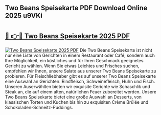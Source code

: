 ## Two Beans Speisekarte PDF Download Online 2025 u9VKi

# <h2><a href="http://gc95w4.nevu.top/?p=Two+Beans+Speisekarte">🔗 👉🔴 Two Beans Speisekarte 2025 PDF</a></h2>

[![Two Beans Speisekarte 2025 PDF](https://i.imgur.com/dBaPXMq.png)](http://gc95w4.nevu.top/?p=Two+Beans+Speisekarte)
Die Two Beans Speisekarte ist nicht nur eine Liste von Gerichten in einem Restaurant oder Café, sondern auch Ihre Möglichkeit, ein köstliches und für Ihren Geschmack geeignetes Gericht zu wählen. Wenn Sie etwas Leichtes und Frisches suchen, empfehlen wir Ihnen, unsere Salate aus unserer Two Beans Speisekarte zu probieren. Für Fleischliebhaber gibt es auf unserer Two Beans Speisekarte eine Auswahl an Gerichten: Rindfleisch, Schweinefleisch, Huhn und Fisch. Unseren Auserwählten bieten wir exquisite Gerichte wie Schaschlik und Steak an, die auf einem alten, natürlichen Feuer zubereitet werden. Unsere Two Beans Speisekarte bietet eine große Auswahl an Desserts, von klassischen Torten und Kuchen bis hin zu exquisiten Crème Brûlée und Schokoladen-Schneitz-Puddings.

